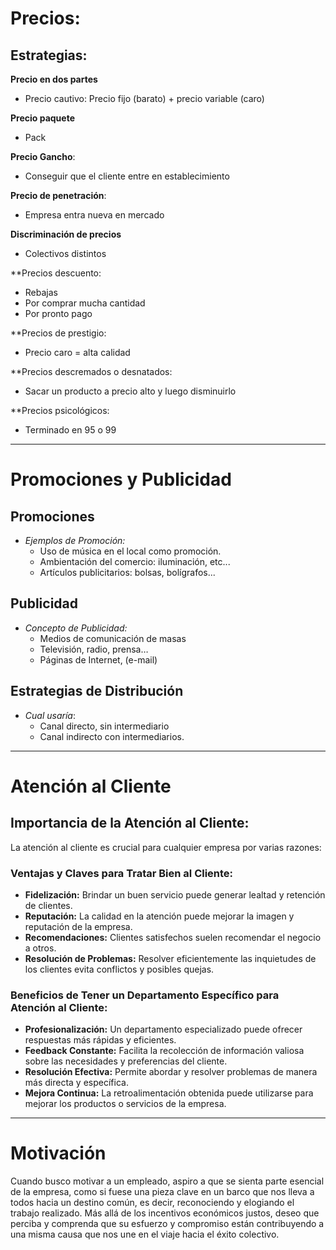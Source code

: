 # Precios:

## Estrategias:

**Precio en dos partes**
* Precio cautivo: Precio fijo (barato) + precio variable (caro)

**Precio paquete**
* Pack

**Precio Gancho**:
- Conseguir que el cliente entre en establecimiento

**Precio de penetración**:
- Empresa entra nueva en mercado

**Discriminación de precios**
- Colectivos distintos

**Precios descuento:
- Rebajas
- Por comprar mucha cantidad
- Por pronto pago

**Precios de prestigio:
* Precio caro = alta calidad

**Precios descremados o desnatados:
* Sacar un producto a precio alto y luego disminuirlo

**Precios psicológicos:
* Terminado en 95 o 99
_________

# Promociones y Publicidad

## Promociones
- *Ejemplos de Promoción:*
    - Uso de música en el local como promoción.
    - Ambientación del comercio: iluminación, etc...
    - Artículos publicitarios: bolsas, bolígrafos...

## Publicidad
- *Concepto de Publicidad:*
    - Medios de comunicación de masas
    - Televisión, radio, prensa…
    - Páginas de Internet, (e-mail)

## Estrategias de Distribución
- _Cual usaría_:
    - Canal directo, sin intermediario
    - Canal indirecto con intermediarios.
____________

# Atención al Cliente

## Importancia de la Atención al Cliente:
La atención al cliente es crucial para cualquier empresa por varias razones:

### Ventajas y Claves para Tratar Bien al Cliente:
- **Fidelización:** Brindar un buen servicio puede generar lealtad y retención de clientes.
- **Reputación:** La calidad en la atención puede mejorar la imagen y reputación de la empresa.
- **Recomendaciones:** Clientes satisfechos suelen recomendar el negocio a otros.
- **Resolución de Problemas:** Resolver eficientemente las inquietudes de los clientes evita conflictos y posibles quejas.

### Beneficios de Tener un Departamento Específico para Atención al Cliente:
- **Profesionalización:** Un departamento especializado puede ofrecer respuestas más rápidas y eficientes.
- **Feedback Constante:** Facilita la recolección de información valiosa sobre las necesidades y preferencias del cliente.
- **Resolución Efectiva:** Permite abordar y resolver problemas de manera más directa y específica.
- **Mejora Continua:** La retroalimentación obtenida puede utilizarse para mejorar los productos o servicios de la empresa.


____
# Motivación 

Cuando busco motivar a un empleado, aspiro a que se sienta parte esencial de la empresa, como si fuese una pieza clave en un barco que nos lleva a todos hacia un destino común, es decir, reconociendo y elogiando el trabajo realizado. Más allá de los incentivos económicos justos, deseo que perciba y comprenda que su esfuerzo y compromiso están contribuyendo a una misma causa que nos une en el viaje hacia el éxito colectivo. 